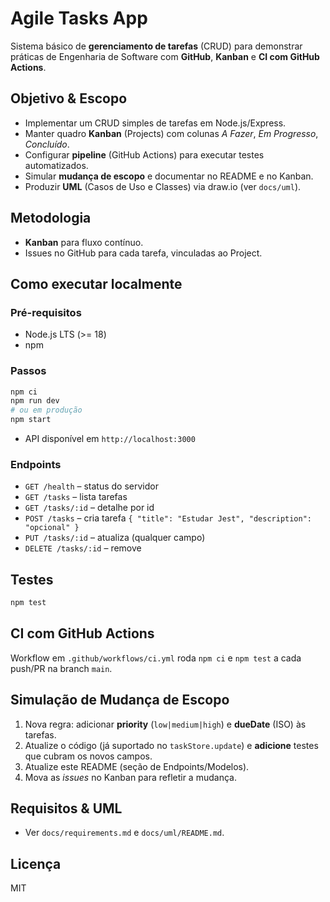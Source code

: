# Agile Tasks App

Sistema básico de **gerenciamento de tarefas** (CRUD) para demonstrar práticas de Engenharia de Software com **GitHub**, **Kanban** e **CI com GitHub Actions**.

## Objetivo & Escopo
- Implementar um CRUD simples de tarefas em Node.js/Express.
- Manter quadro **Kanban** (Projects) com colunas *A Fazer*, *Em Progresso*, *Concluído*.
- Configurar **pipeline** (GitHub Actions) para executar testes automatizados.
- Simular **mudança de escopo** e documentar no README e no Kanban.
- Produzir **UML** (Casos de Uso e Classes) via draw.io (ver `docs/uml`).

## Metodologia
- **Kanban** para fluxo contínuo.
- Issues no GitHub para cada tarefa, vinculadas ao Project.

## Como executar localmente

### Pré-requisitos
- Node.js LTS (>= 18)
- npm

### Passos
```bash
npm ci
npm run dev
# ou em produção
npm start
```
- API disponível em `http://localhost:3000`

### Endpoints
- `GET /health` – status do servidor
- `GET /tasks` – lista tarefas
- `GET /tasks/:id` – detalhe por id
- `POST /tasks` – cria tarefa `{ "title": "Estudar Jest", "description": "opcional" }`
- `PUT /tasks/:id` – atualiza (qualquer campo)
- `DELETE /tasks/:id` – remove

## Testes
```bash
npm test
```

## CI com GitHub Actions
Workflow em `.github/workflows/ci.yml` roda `npm ci` e `npm test` a cada push/PR na branch `main`.

## Simulação de Mudança de Escopo
1. Nova regra: adicionar **priority** (`low|medium|high`) e **dueDate** (ISO) às tarefas.
2. Atualize o código (já suportado no `taskStore.update`) e **adicione** testes que cubram os novos campos.
3. Atualize este README (seção de Endpoints/Modelos).
4. Mova as *issues* no Kanban para refletir a mudança.

## Requisitos & UML
- Ver `docs/requirements.md` e `docs/uml/README.md`.

## Licença
MIT

